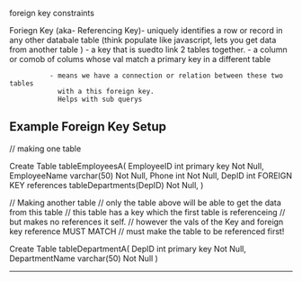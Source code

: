 foreign key constraints

Foriegn Key (aka- Referencing Key)- uniquely identifies a row or record in any other
              databale table (think populate like javascript, lets you get data 
              from another table )
              - a key that is suedto link 2 tables together.
              - a column or comob of colums whose val match a primary
                key in a different table


              - means we have a connection or relation between these two tables
                with a this foreign key.
                Helps with sub querys 

Example Foreign Key Setup
------------------------------------------------------
// making one table

Create Table tableEmployeesA(
    EmployeeID int primary key Not Null,
    EmployeeName varchar(50) Not Null,
    Phone int Not Null,
    DepID int FOREIGN KEY references
    tableDepartments(DepID) Not Null,
)

// Making another table
// only the table above will be able to get the data from this table
// this table has a key which the first table is referenceing
// but makes no references it self.
// however the vals of the Key and foreign key reference MUST MATCH
// must make the table to be referenced first!

Create Table tableDepartmentA( 
    DepID int primary key Not Null,
    DepartmentName varchar(50) Not Null
)

------------------------------------------------------

